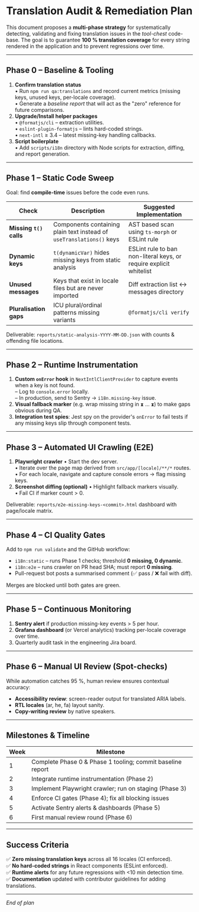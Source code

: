 # Translation Audit & Remediation Plan

This document proposes a **multi-phase strategy** for systematically detecting, validating and fixing translation issues in the _tool-chest_ code-base. The goal is to guarantee **100 % translation coverage** for every string rendered in the application and to prevent regressions over time.

---

## Phase 0 – Baseline & Tooling

1. **Confirm translation status**  
   • Run `npm run qa:translations` and record current metrics (missing keys, unused keys, per-locale coverage).  
   • Generate a _baseline report_ that will act as the "zero" reference for future comparisons.
2. **Upgrade/Install helper packages**  
   • `@formatjs/cli` – extraction utilities.  
   • `eslint-plugin-formatjs` – lints hard-coded strings.  
   • `next-intl` ≥ 3.4 – latest missing-key handling callbacks.
3. **Script boilerplate**  
   • Add `scripts/i18n` directory with Node scripts for extraction, diffing, and report generation.

---

## Phase 1 – Static Code Sweep

Goal: find **compile-time** issues before the code even runs.

| Check                   | Description                                                          | Suggested Implementation                                           |
| ----------------------- | -------------------------------------------------------------------- | ------------------------------------------------------------------ |
| **Missing `t()` calls** | Components containing plain text instead of `useTranslations()` keys | AST based scan using `ts-morph` or ESLint rule                     |
| **Dynamic keys**        | `t(dynamicVar)` hides missing keys from static analysis              | ESLint rule to ban non-literal keys, or require explicit whitelist |
| **Unused messages**     | Keys that exist in locale files but are never imported               | Diff extraction list ↔ messages directory                         |
| **Pluralisation gaps**  | ICU plural/ordinal patterns missing variants                         | `@formatjs/cli verify`                                             |

Deliverable: `reports/static-analysis-YYYY-MM-DD.json` with counts & offending file locations.

---

## Phase 2 – Runtime Instrumentation

1. **Custom `onError` hook** in `NextIntlClientProvider` to capture events when a key is not found.  
   – Log to `console.error` locally.  
   – In production, send to Sentry → `i18n.missing-key` issue.
2. **Visual fallback marker** (e.g. wrap missing string in `⧗` … `⧗`) to make gaps obvious during QA.
3. **Integration test spies**: Jest spy on the provider's `onError` to fail tests if any missing keys slip through component tests.

---

## Phase 3 – Automated UI Crawling (E2E)

1. **Playwright crawler**
   • Start the dev server.  
   • Iterate over the page map derived from `src/app/[locale]/**/*` routes.  
   • For each locale, navigate and capture console errors → flag missing keys.
2. **Screenshot diffing (optional)**
   • Highlight fallback markers visually.  
   • Fail CI if marker count > 0.

Deliverable: `reports/e2e-missing-keys-<commit>.html` dashboard with page/locale matrix.

---

## Phase 4 – CI Quality Gates

Add to `npm run validate` and the GitHub workflow:

- `i18n:static` – runs Phase 1 checks; threshold **0 missing, 0 dynamic**.
- `i18n:e2e` – runs crawler on PR head SHA; must report **0 missing**.
- Pull-request bot posts a summarised comment (✅ pass / ❌ fail with diff).

Merges are blocked until both gates are green.

---

## Phase 5 – Continuous Monitoring

1. **Sentry alert** if production missing-key events > 5 per hour.
2. **Grafana dashboard** (or Vercel analytics) tracking per-locale coverage over time.
3. Quarterly audit task in the engineering Jira board.

---

## Phase 6 – Manual UI Review (Spot-checks)

While automation catches 95 %, human review ensures contextual accuracy:

- **Accessibility review**: screen-reader output for translated ARIA labels.
- **RTL locales** (ar, he, fa) layout sanity.
- **Copy-writing review** by native speakers.

---

## Milestones & Timeline

| Week | Milestone                                                  |
| ---- | ---------------------------------------------------------- |
| 1    | Complete Phase 0 & Phase 1 tooling; commit baseline report |
| 2    | Integrate runtime instrumentation (Phase 2)                |
| 3    | Implement Playwright crawler; run on staging (Phase 3)     |
| 4    | Enforce CI gates (Phase 4); fix all blocking issues        |
| 5    | Activate Sentry alerts & dashboards (Phase 5)              |
| 6    | First manual review round (Phase 6)                        |

---

## Success Criteria

✅ **Zero missing translation keys** across all 16 locales (CI enforced).  
✅ **No hard-coded strings** in React components (ESLint enforced).  
✅ **Runtime alerts** for any future regressions with <10 min detection time.  
✅ **Documentation** updated with contributor guidelines for adding translations.

---

_End of plan_
